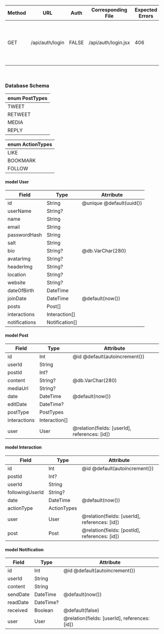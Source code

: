 #
|Method	|URL			|Auth	|Corresponding File	| Expected Errors	|User Data		| Response													|
|-------|-----------------------|-------|-----------------------|-----------------------|-----------------------|---------------------------------------------------------------------------------------------------------------|
|GET	|/api/auth/login	|FALSE	|/api/auth/login.jsx	|406			|email <br/> password	|{<br/>&nbsp;&nbsp;success: true,<br/>&nbsp;&nbsp;message: 'successfully logged in'<br/>}			|








&nbsp;

### Database Schema
|enum PostTypes |
|---------------|
|TWEET          |
|RETWEET        |
|MEDIA          |
|REPLY          |


|enum ActionTypes |
|-----------------|
|LIKE             |
|BOOKMARK         |
|FOLLOW           |


#### model User
|Field          |Type           |Atrribute                  |
|---------------|---------------|---------------------------|
|id             |String         |@unique @default(uuid())   |
|userName       |String?        |                           |
|name           |String         |                           |
|email          |String         |                           |
|passwordHash   |String         |                           |
|salt           |String         |                           |
|bio            |String?        |@db.VarChar(280)           |
|avatarImg      |String?        |                           |
|headerImg      |String?        |                           |
|location       |String?        |                           |
|website        |String?        |                           |
|dateOfBirth    |DateTime       |                           |
|joinDate       |DateTime       |@default(now())            |
|posts          |Post[]         |                           |
|interactions   |Interaction[]  |                           |
|notifications  |Notification[] |                           |


#### model Post
|Field          |Type           |Attribute                                      |
|---------------|---------------|-----------------------------------------------|
|id             |Int            |@id @default(autoincrement())                  |
|userId         |String         |                                               |
|postId         |Int?           |                                               |
|content        |String?        |@db.VarChar(280)                               |
|mediaUrl       |String?        |                                               |
|date           |DateTime       |@default(now())                                |
|editDate       |DateTime?      |                                               |
|postType       |PostTypes      |                                               |
|interactions   |Interaction[]  |                                               |
|user           |User           |@relation(fields: [userId], references: [id])  |

#### model Interaction
|Field            |Type           |Attribute                                      |
|-----------------|---------------|-----------------------------------------------|
|id               |Int            |@id @default(autoincrement())                  |
|postId           |Int?           |                                               |
|userId           |String         |                                               |
|followingUserId  |String?        |                                               |
|date             |DateTime       |@default(now())                                |
|actionType       |ActionTypes    |                                               |
|user             |User           |@relation(fields: [userId], references: [id])  |
|post             |Post           |@relation(fields: [postId], references: [id])  |


#### model Notification
|Field        |Type           |Attribute                                      |
|-------------|---------------|-----------------------------------------------|
|id           |Int            |@id @default(autoincrement())                  |
|userId       |String         |                                               |
|content      |String         |                                               |
|sendDate     |DateTime       |@default(now())                                |
|readDate     |DateTime?      |                                               |
|received     |Boolean        |@default(false)                                |
|user         |User           |@relation(fields: [userId], references: [id])  |
